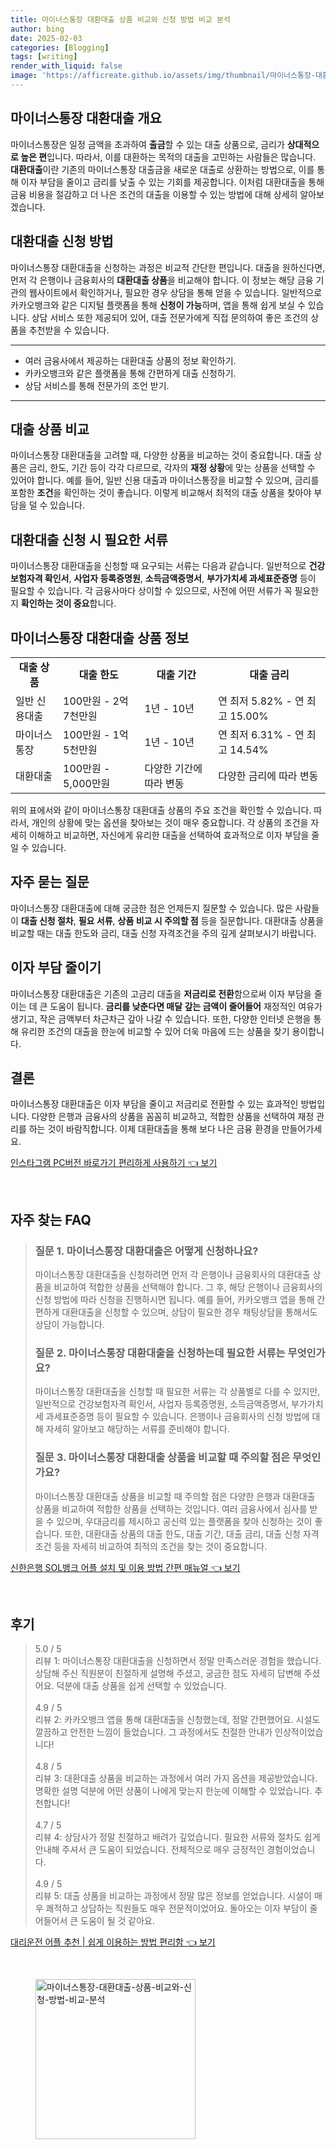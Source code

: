 ```yaml
---
title: 마이너스통장 대환대출 상품 비교와 신청 방법 비교 분석
author: bing
date: 2025-02-03
categories: [Blogging]
tags: [writing]
render_with_liquid: false
image: 'https://afficreate.github.io/assets/img/thumbnail/마이너스통장-대환대출-상품-비교와-신청-방법-비교-분석.webp'
---
```



<h2 id='마이너스통장대환대출개요'>마이너스통장 대환대출 개요</h2>

<p>마이너스통장은 일정 금액을 초과하여 <b>출금</b>할 수 있는 대출 상품으로, 금리가 <b>상대적으로 높은 편</b>입니다. 따라서, 이를 대환하는 목적의 대출을 고민하는 사람들은 많습니다. <b>대환대출</b>이란 기존의 마이너스통장 대출금을 새로운 대출로 상환하는 방법으로, 이를 통해 이자 부담을 줄이고 금리를 낮출 수 있는 기회를 제공합니다. 이처럼 대환대출을 통해 금융 비용을 절감하고 더 나은 조건의 대출을 이용할 수 있는 방법에 대해 상세히 알아보겠습니다.</p>

<h2 id='대환대출신청방법'>대환대출 신청 방법</h2>

<p>마이너스통장 대환대출을 신청하는 과정은 비교적 간단한 편입니다. 대출을 원하신다면, 먼저 각 은행이나 금융회사의 <b>대환대출 상품</b>을 비교해야 합니다. 이 정보는 해당 금융 기관의 웹사이트에서 확인하거나, 필요한 경우 상담을 통해 얻을 수 있습니다. 일반적으로 카카오뱅크와 같은 디지털 플랫폼을 통해 <b>신청이 가능</b>하며, 앱을 통해 쉽게 보실 수 있습니다. 상담 서비스 또한 제공되어 있어, 대출 전문가에게 직접 문의하여 좋은 조건의 상품을 추천받을 수 있습니다.</p>

<hr />

<ul>
    <li>여러 금융사에서 제공하는 대환대출 상품의 정보 확인하기.</li>
    <li>카카오뱅크와 같은 플랫폼을 통해 간편하게 대출 신청하기.</li>
    <li>상담 서비스를 통해 전문가의 조언 받기.</li>
</ul>

<hr />

<h2 id='대출상품비교'>대출 상품 비교</h2>

<p>마이너스통장 대환대출을 고려할 때, 다양한 상품을 비교하는 것이 중요합니다. 대출 상품은 금리, 한도, 기간 등이 각각 다르므로, 각자의 <b>재정 상황</b>에 맞는 상품을 선택할 수 있어야 합니다. 예를 들어, 일반 신용 대출과 마이너스통장을 비교할 수 있으며, 금리를 포함한 <b>조건</b>을 확인하는 것이 좋습니다. 이렇게 비교해서 최적의 대출 상품을 찾아야 부담을 덜 수 있습니다.</p>

<h2 id='대환대출서류'>대환대출 신청 시 필요한 서류</h2>

<p>마이너스통장 대환대출을 신청할 때 요구되는 서류는 다음과 같습니다. 일반적으로 <b>건강보험자격 확인서</b>, <b>사업자 등록증명원</b>, <b>소득금액증명서</b>, <b>부가가치세 과세표준증명</b> 등이 필요할 수 있습니다. 각 금융사마다 상이할 수 있으므로, 사전에 어떤 서류가 꼭 필요한지 <b>확인하는 것이 중요</b>합니다.</p>

<h2 id='상품정보표'>마이너스통장 대환대출 상품 정보</h2>

<table>
    <tr>
        <td style="text-align: center; height: 17px;"><b>대출 상품</b></td>
        <td style="text-align: center; height: 17px;"><b>대출 한도</b></td>
        <td style="text-align: center; height: 17px;"><b>대출 기간</b></td>
        <td style="text-align: center; height: 17px;"><b>대출 금리</b></td>
    </tr>
    <tr>
        <td>일반 신용대출</td>
        <td>100만원 - 2억 7천만원</td>
        <td>1년 - 10년</td>
        <td>연 최저 5.82% - 연 최고 15.00%</td>
    </tr>
    <tr>
        <td>마이너스통장</td>
        <td>100만원 - 1억 5천만원</td>
        <td>1년 - 10년</td>
        <td>연 최저 6.31% - 연 최고 14.54%</td>
    </tr>
    <tr>
        <td>대환대출</td>
        <td>100만원 - 5,000만원</td>
        <td>다양한 기간에 따라 변동</td>
        <td>다양한 금리에 따라 변동</td>
    </tr>
</table>

<p>위의 표에서와 같이 마이너스통장 대환대출 상품의 주요 조건을 확인할 수 있습니다. 따라서, 개인의 상황에 맞는 옵션을 찾아보는 것이 매우 중요합니다. 각 상품의 조건을 자세히 이해하고 비교하면, 자신에게 유리한 대출을 선택하여 효과적으로 이자 부담을 줄일 수 있습니다.</p>

<h2 id='대환대출QnA'>자주 묻는 질문</h2>

<p>마이너스통장 대환대출에 대해 궁금한 점은 언제든지 질문할 수 있습니다. 많은 사람들이 <b>대출 신청 절차</b>, <b>필요 서류</b>, <b>상품 비교 시 주의할 점</b> 등을 질문합니다. 대환대출 상품을 비교할 때는 대출 한도와 금리, 대출 신청 자격조건을 주의 깊게 살펴보시기 바랍니다.</p>

<h2 id='이자부담줄이기'>이자 부담 줄이기</h2>

<p>마이너스통장 대환대출은 기존의 고금리 대출을 <b>저금리로 전환</b>함으로써 이자 부담을 줄이는 데 큰 도움이 됩니다. <b>금리를 낮춘다면 매달 갚는 금액이 줄어들어</b> 재정적인 여유가 생기고, 작은 금액부터 차근차근 갚아 나갈 수 있습니다. 또한, 다양한 인터넷 은행을 통해 유리한 조건의 대출을 한눈에 비교할 수 있어 더욱 마음에 드는 상품을 찾기 용이합니다.</p>

<h2 id='결론'>결론</h2>

<p>마이너스통장 대환대출은 이자 부담을 줄이고 저금리로 전환할 수 있는 효과적인 방법입니다. 다양한 은행과 금융사의 상품을 꼼꼼히 비교하고, 적합한 상품을 선택하여 재정 관리를 하는 것이 바람직합니다. 이제 대환대출을 통해 보다 나은 금융 환경을 만들어가세요.</p>


<p><a class="click-button" title="인스타그램 PC버전 바로가기 편리하게 사용하기" href="https://afficreate.github.io/posts/%EC%9D%B8%EC%8A%A4%ED%83%80%EA%B7%B8%EB%9E%A8-PC%EB%B2%84%EC%A0%84-%EB%B0%94%EB%A1%9C%EA%B0%80%EA%B8%B0-%ED%8E%B8%EB%A6%AC%ED%95%98%EA%B2%8C-%EC%82%AC%EC%9A%A9%ED%95%98%EA%B8%B0/" rel="dofollow">인스타그램 PC버전 바로가기 편리하게 사용하기 👈 보기</a></p><br>
<h2 id='자주_찾는_FAQ'>자주 찾는 FAQ</h2>
<div itemscope="" itemtype="https://schema.org/FAQPage"> 
<blockquote> 
<div itemscope="" itemprop="mainEntity" itemtype="https://schema.org/Question"> 
<h3 itemprop="name">질문 1. 마이너스통장 대환대출은 어떻게 신청하나요?</h3> 
<div itemscope="" itemprop="acceptedAnswer" itemtype="https://schema.org/Answer"> 
<span itemprop="text"> 
<p>마이너스통장 대환대출을 신청하려면 먼저 각 은행이나 금융회사의 대환대출 상품을 비교하여 적합한 상품을 선택해야 합니다. 그 후, 해당 은행이나 금융회사의 신청 방법에 따라 신청을 진행하시면 됩니다. 예를 들어, 카카오뱅크 앱을 통해 간편하게 대환대출을 신청할 수 있으며, 상담이 필요한 경우 채팅상담을 통해서도 상담이 가능합니다.</p> 
</span> 
</div> 
</div> 

<div itemscope="" itemprop="mainEntity" itemtype="https://schema.org/Question"> 
<h3 itemprop="name">질문 2. 마이너스통장 대환대출을 신청하는데 필요한 서류는 무엇인가요?</h3> 
<div itemscope="" itemprop="acceptedAnswer" itemtype="https://schema.org/Answer"> 
<span itemprop="text"> 
<p>마이너스통장 대환대출을 신청할 때 필요한 서류는 각 상품별로 다를 수 있지만, 일반적으로 건강보험자격 확인서, 사업자 등록증명원, 소득금액증명서, 부가가치세 과세표준증명 등이 필요할 수 있습니다. 은행이나 금융회사의 신청 방법에 대해 자세히 알아보고 해당하는 서류를 준비해야 합니다.</p> 
</span> 
</div> 
</div> 

<div itemscope="" itemprop="mainEntity" itemtype="https://schema.org/Question"> 
<h3 itemprop="name">질문 3. 마이너스통장 대환대출 상품을 비교할 때 주의할 점은 무엇인가요?</h3> 
<div itemscope="" itemprop="acceptedAnswer" itemtype="https://schema.org/Answer"> 
<span itemprop="text"> 
<p>마이너스통장 대환대출 상품을 비교할 때 주의할 점은 다양한 은행과 대환대출 상품을 비교하여 적합한 상품을 선택하는 것입니다. 여러 금융사에서 심사를 받을 수 있으며, 우대금리를 제시하고 공신력 있는 플랫폼을 찾아 신청하는 것이 좋습니다. 또한, 대환대출 상품의 대출 한도, 대출 기간, 대출 금리, 대출 신청 자격 조건 등을 자세히 비교하여 최적의 조건을 찾는 것이 중요합니다.</p> 
</span> 
</div> 
</div>

</blockquote> 
</div>
<p><a class="click-button" title="신한은행 SOL뱅크 어플 설치 및 이용 방법 간편 매뉴얼" href="https://afficreate.github.io/posts/%EC%8B%A0%ED%95%9C%EC%9D%80%ED%96%89-SOL%EB%B1%85%ED%81%AC-%EC%96%B4%ED%94%8C-%EC%84%A4%EC%B9%98-%EB%B0%8F-%EC%9D%B4%EC%9A%A9-%EB%B0%A9%EB%B2%95-%EA%B0%84%ED%8E%B8-%EB%A7%A4%EB%89%B4%EC%96%BC/" rel="dofollow">신한은행 SOL뱅크 어플 설치 및 이용 방법 간편 매뉴얼 👈 보기</a></p><br>
<h2 id='후기'>후기</h2>
<div itemscope itemtype="https://schema.org/Product">
  <blockquote>
  <div itemprop="review" itemscope itemtype="https://schema.org/Review">
      <div itemprop="reviewRating" itemscope itemtype="https://schema.org/Rating"> <span itemprop="ratingValue">5.0</span> / <span itemprop="bestRating">5</span> </div>
      <span itemprop="reviewBody">리뷰 1: 마이너스통장 대환대출을 신청하면서 정말 만족스러운 경험을 했습니다. 상담해 주신 직원분이 친절하게 설명해 주셨고, 궁금한 점도 자세히 답변해 주셨어요. 덕분에 대출 상품을 쉽게 선택할 수 있었습니다.</span>
  </div>
  <br>
  <div itemprop="review" itemscope itemtype="https://schema.org/Review">
      <div itemprop="reviewRating" itemscope itemtype="https://schema.org/Rating"> <span itemprop="ratingValue">4.9</span> / <span itemprop="bestRating">5</span> </div>
      <span itemprop="reviewBody">리뷰 2: 카카오뱅크 앱을 통해 대환대출을 신청했는데, 정말 간편했어요. 시설도 깔끔하고 안전한 느낌이 들었습니다. 그 과정에서도 친절한 안내가 인상적이었습니다!</span>
  </div>
  <br>
  <div itemprop="review" itemscope itemtype="https://schema.org/Review">
      <div itemprop="reviewRating" itemscope itemtype="https://schema.org/Rating"> <span itemprop="ratingValue">4.8</span> / <span itemprop="bestRating">5</span> </div>
      <span itemprop="reviewBody">리뷰 3: 대환대출 상품을 비교하는 과정에서 여러 가지 옵션을 제공받았습니다. 명확한 설명 덕분에 어떤 상품이 나에게 맞는지 한눈에 이해할 수 있었습니다. 추천합니다!</span>
  </div>
  <br>
  <div itemprop="review" itemscope itemtype="https://schema.org/Review">
      <div itemprop="reviewRating" itemscope itemtype="https://schema.org/Rating"> <span itemprop="ratingValue">4.7</span> / <span itemprop="bestRating">5</span> </div>
      <span itemprop="reviewBody">리뷰 4: 상담사가 정말 친절하고 배려가 깊었습니다. 필요한 서류와 절차도 쉽게 안내해 주셔서 큰 도움이 되었습니다. 전체적으로 매우 긍정적인 경험이었습니다.</span>
  </div>
  <br>
  <div itemprop="review" itemscope itemtype="https://schema.org/Review">
      <div itemprop="reviewRating" itemscope itemtype="https://schema.org/Rating"> <span itemprop="ratingValue">4.9</span> / <span itemprop="bestRating">5</span> </div>
      <span itemprop="reviewBody">리뷰 5: 대출 상품을 비교하는 과정에서 정말 많은 정보를 얻었습니다. 시설이 매우 쾌적하고 상담하는 직원들도 매우 전문적이었어요. 돌아오는 이자 부담이 줄어들어서 큰 도움이 될 것 같아요.</span>
  </div>
  </blockquote>
</div>
<p><a class="click-button" title="대리운전 어플 추천 | 쉽게 이용하는 방법 편리함" href="https://afficreate.github.io/posts/%EB%8C%80%EB%A6%AC%EC%9A%B4%EC%A0%84-%EC%96%B4%ED%94%8C-%EC%B6%94%EC%B2%9C-%EC%89%BD%EA%B2%8C-%EC%9D%B4%EC%9A%A9%ED%95%98%EB%8A%94-%EB%B0%A9%EB%B2%95-%ED%8E%B8%EB%A6%AC%ED%95%A8/" rel="dofollow">대리운전 어플 추천 | 쉽게 이용하는 방법 편리함 👈 보기</a></p><br>
<figure class="image"><img src="https://afficreate.github.io/assets/img/thumbnail/마이너스통장-대환대출-상품-비교와-신청-방법-비교-분석.webp" alt="마이너스통장-대환대출-상품-비교와-신청-방법-비교-분석" width="256" height="256"></figure>